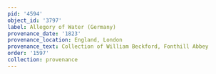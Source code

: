```yaml
---
pid: '4594'
object_id: '3797'
label: Allegory of Water (Germany)
provenance_date: '1823'
provenance_location: England, London
provenance_text: Collection of William Beckford, Fonthill Abbey
order: '1597'
collection: provenance
---
```

